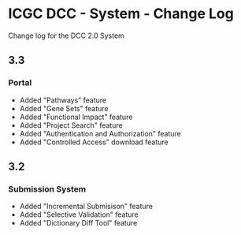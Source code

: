 ICGC DCC - System - Change Log
===

Change log for the DCC 2.0 System

3.3
---

### Portal

- Added "Pathways" feature
- Added "Gene Sets" feature
- Added "Functional Impact" feature
- Added "Project Search" feature
- Added "Authentication and Authorization" feature
- Added "Controlled Access" download feature

3.2
---

### Submission System

- Added "Incremental Submisison" feature
- Added "Selective Validation" feature
- Added "Dictionary Diff Tool" feature